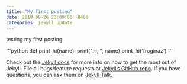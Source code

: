 ```yaml
---
title: "My first posting"
date: 2018-09-26 23:00:00 -0400
categories: jekyll update
---
```

testing my first posting

'''python
def print_hi(name):
  print("hi, ", name)
print_hi('froginaz')
'''

Check out the [Jekyll docs][jekyll-docs] for more info on how to get the most out of Jekyll. File all bugs/feature requests at [Jekyll’s GitHub repo][jekyll-gh]. If you have questions, you can ask them on [Jekyll Talk][jekyll-talk].

[jekyll-docs]: https://jekyllrb.com/docs/home
[jekyll-gh]:   https://github.com/jekyll/jekyll
[jekyll-talk]: https://talk.jekyllrb.com/
